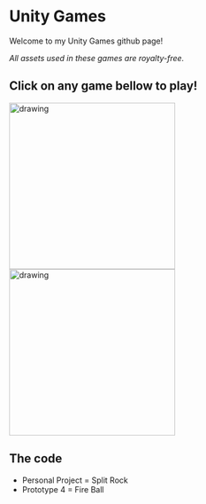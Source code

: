 # Unity Games
Welcome to my Unity Games github page!

_All assets used in these games are royalty-free._

## Click on any game bellow to play!

<a href="https://luigi-dev-games.itch.io/split-rock">
	<img src="https://img.itch.zone/aW1nLzE2MzgyNTE3LnBuZw==/315x250%23c/YcHGKW.png" alt="drawing" width="300"/>
</a>
<a href="https://luigi-dev-games.itch.io/fireball">
	<img src="https://img.itch.zone/aW1nLzE2MzgyNTY2LnBuZw==/315x250%23c/56sgY1.png" alt="drawing" width="300"/>
</a>

## The code
* Personal Project = Split Rock
* Prototype 4 = Fire Ball
